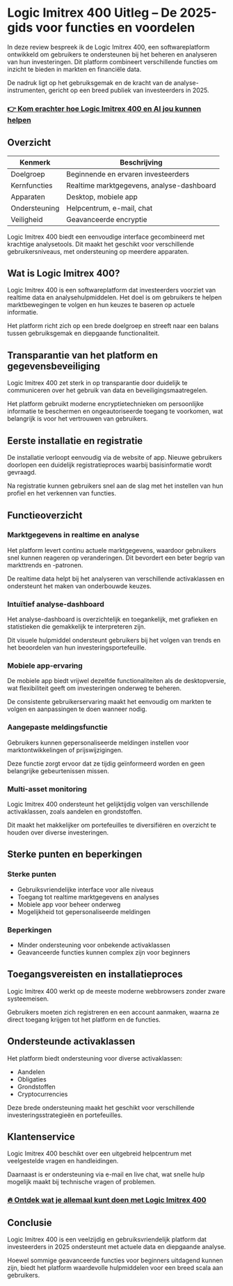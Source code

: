 # Logic Imitrex 400 Uitleg – De 2025-gids voor functies en voordelen
 
 In deze review bespreek ik de Logic Imitrex 400, een softwareplatform ontwikkeld om gebruikers te ondersteunen bij het beheren en analyseren van hun investeringen. Dit platform combineert verschillende functies om inzicht te bieden in markten en financiële data. 
 
 De nadruk ligt op het gebruiksgemak en de kracht van de analyse-instrumenten, gericht op een breed publiek van investeerders in 2025.
 
 ### [👉 Kom erachter hoe Logic Imitrex 400 en AI jou kunnen helpen](https://tinyurl.com/5ha3rbu8)
 ## Overzicht 
 
 | Kenmerk | Beschrijving |
 |--------------------|--------------------------------------------|
 | Doelgroep | Beginnende en ervaren investeerders |
 | Kernfuncties | Realtime marktgegevens, analyse-dashboard |
 | Apparaten | Desktop, mobiele app |
 | Ondersteuning | Helpcentrum, e-mail, chat |
 | Veiligheid | Geavanceerde encryptie |
 
 Logic Imitrex 400 biedt een eenvoudige interface gecombineerd met krachtige analysetools. Dit maakt het geschikt voor verschillende gebruikersniveaus, met ondersteuning op meerdere apparaten.
 
 ## Wat is Logic Imitrex 400? 
 Logic Imitrex 400 is een softwareplatform dat investeerders voorziet van realtime data en analysehulpmiddelen. Het doel is om gebruikers te helpen marktbewegingen te volgen en hun keuzes te baseren op actuele informatie. 
 
 Het platform richt zich op een brede doelgroep en streeft naar een balans tussen gebruiksgemak en diepgaande functionaliteit.
 
 ## Transparantie van het platform en gegevensbeveiliging 
 Logic Imitrex 400 zet sterk in op transparantie door duidelijk te communiceren over het gebruik van data en beveiligingsmaatregelen. 
 
 Het platform gebruikt moderne encryptietechnieken om persoonlijke informatie te beschermen en ongeautoriseerde toegang te voorkomen, wat belangrijk is voor het vertrouwen van gebruikers.
 
 ## Eerste installatie en registratie 
 De installatie verloopt eenvoudig via de website of app. Nieuwe gebruikers doorlopen een duidelijk registratieproces waarbij basisinformatie wordt gevraagd. 
 
 Na registratie kunnen gebruikers snel aan de slag met het instellen van hun profiel en het verkennen van functies.
 
 ## Functieoverzicht 
 
 ### Marktgegevens in realtime en analyse 
 Het platform levert continu actuele marktgegevens, waardoor gebruikers snel kunnen reageren op veranderingen. Dit bevordert een beter begrip van markttrends en -patronen. 
 
 De realtime data helpt bij het analyseren van verschillende activaklassen en ondersteunt het maken van onderbouwde keuzes.
 
 ### Intuïtief analyse-dashboard 
 Het analyse-dashboard is overzichtelijk en toegankelijk, met grafieken en statistieken die gemakkelijk te interpreteren zijn. 
 
 Dit visuele hulpmiddel ondersteunt gebruikers bij het volgen van trends en het beoordelen van hun investeringsportefeuille.
 
 ### Mobiele app-ervaring 
 De mobiele app biedt vrijwel dezelfde functionaliteiten als de desktopversie, wat flexibiliteit geeft om investeringen onderweg te beheren. 
 
 De consistente gebruikerservaring maakt het eenvoudig om markten te volgen en aanpassingen te doen wanneer nodig.
 
 ### Aangepaste meldingsfunctie 
 Gebruikers kunnen gepersonaliseerde meldingen instellen voor marktontwikkelingen of prijswijzigingen. 
 
 Deze functie zorgt ervoor dat ze tijdig geïnformeerd worden en geen belangrijke gebeurtenissen missen.
 
 ### Multi-asset monitoring 
 Logic Imitrex 400 ondersteunt het gelijktijdig volgen van verschillende activaklassen, zoals aandelen en grondstoffen. 
 
 Dit maakt het makkelijker om portefeuilles te diversifiëren en overzicht te houden over diverse investeringen.
 
 ## Sterke punten en beperkingen 
 
 ### Sterke punten 
 - Gebruiksvriendelijke interface voor alle niveaus 
 - Toegang tot realtime marktgegevens en analyses 
 - Mobiele app voor beheer onderweg 
 - Mogelijkheid tot gepersonaliseerde meldingen 
 
 ### Beperkingen 
 - Minder ondersteuning voor onbekende activaklassen 
 - Geavanceerde functies kunnen complex zijn voor beginners 
 
 ## Toegangsvereisten en installatieproces 
 Logic Imitrex 400 werkt op de meeste moderne webbrowsers zonder zware systeemeisen. 
 
 Gebruikers moeten zich registreren en een account aanmaken, waarna ze direct toegang krijgen tot het platform en de functies.
 
 ## Ondersteunde activaklassen 
 Het platform biedt ondersteuning voor diverse activaklassen: 
 - Aandelen 
 - Obligaties 
 - Grondstoffen 
 - Cryptocurrencies 
 
 Deze brede ondersteuning maakt het geschikt voor verschillende investeringsstrategieën en portefeuilles.
 
 ## Klantenservice 
 Logic Imitrex 400 beschikt over een uitgebreid helpcentrum met veelgestelde vragen en handleidingen. 
 
 Daarnaast is er ondersteuning via e-mail en live chat, wat snelle hulp mogelijk maakt bij technische vragen of problemen.
 
 ### [🔥 Ontdek wat je allemaal kunt doen met Logic Imitrex 400](https://tinyurl.com/5ha3rbu8)
 ## Conclusie 
 Logic Imitrex 400 is een veelzijdig en gebruiksvriendelijk platform dat investeerders in 2025 ondersteunt met actuele data en diepgaande analyse. 
 
 Hoewel sommige geavanceerde functies voor beginners uitdagend kunnen zijn, biedt het platform waardevolle hulpmiddelen voor een breed scala aan gebruikers.